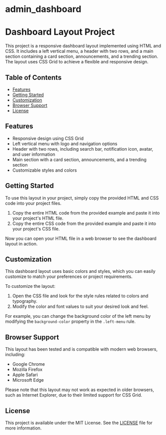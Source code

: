 # admin_dashboard
# Dashboard Layout Project

This project is a responsive dashboard layout implemented using HTML and CSS. It includes a left vertical menu, a header with two rows, and a main section containing a card section, announcements, and a trending section. The layout uses CSS Grid to achieve a flexible and responsive design.

## Table of Contents

- [Features](#features)
- [Getting Started](#getting-started)
- [Customization](#customization)
- [Browser Support](#browser-support)
- [License](#license)

## Features

- Responsive design using CSS Grid
- Left vertical menu with logo and navigation options
- Header with two rows, including search bar, notification icon, avatar, and user information
- Main section with a card section, announcements, and a trending section
- Customizable styles and colors

## Getting Started

To use this layout in your project, simply copy the provided HTML and CSS code into your project files.

1. Copy the entire HTML code from the provided example and paste it into your project's HTML file.
2. Copy the entire CSS code from the provided example and paste it into your project's CSS file.

Now you can open your HTML file in a web browser to see the dashboard layout in action.

## Customization

This dashboard layout uses basic colors and styles, which you can easily customize to match your preferences or project requirements.

To customize the layout:

1. Open the CSS file and look for the style rules related to colors and typography.
2. Modify the color and font values to suit your desired look and feel.

For example, you can change the background color of the left menu by modifying the `background-color` property in the `.left-menu` rule.

## Browser Support

This layout has been tested and is compatible with modern web browsers, including:

- Google Chrome
- Mozilla Firefox
- Apple Safari
- Microsoft Edge

Please note that this layout may not work as expected in older browsers, such as Internet Explorer, due to their limited support for CSS Grid.

## License

This project is available under the MIT License. See the [LICENSE](./LICENSE) file for more information.
